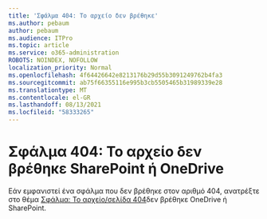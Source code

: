 ```yaml
---
title: 'Σφάλμα 404: Το αρχείο δεν βρέθηκε'
ms.author: pebaum
author: pebaum
ms.audience: ITPro
ms.topic: article
ms.service: o365-administration
ROBOTS: NOINDEX, NOFOLLOW
localization_priority: Normal
ms.openlocfilehash: 4f64426642e8213176b29d55b3091249762b4fa3
ms.sourcegitcommit: ab75f66355116e995b3cb5505465b31989339e28
ms.translationtype: MT
ms.contentlocale: el-GR
ms.lasthandoff: 08/13/2021
ms.locfileid: "58333265"
---
```

# <a name="error-404-file-not-found-in-sharepoint-or-onedrive"></a>Σφάλμα 404: Το αρχείο δεν βρέθηκε SharePoint ή OneDrive

Εάν εμφανιστεί ένα σφάλμα που δεν βρέθηκε στον αριθμό 404, ανατρέξτε στο θέμα [Σφάλμα: Το αρχείο/σελίδα 404](https://docs.microsoft.com/sharepoint/troubleshoot/administration/error-404-onedrive-sharepoint)δεν βρέθηκε OneDrive ή SharePoint.